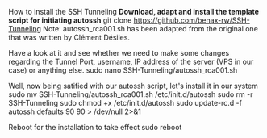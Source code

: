How to install the SSH Tunneling
<b>Download, adapt and install the template script for initiating autossh</b>
git clone https://github.com/benax-rw/SSH-Tunneling
Note: autossh_rca001.sh has been adapted from the original one that was written by Clément Désiles.


Have a look at it and see whether we need to make some changes regarding the Tunnel Port, username, IP address of the server (VPS in our case) or anything else.
sudo nano SSH-Tunneling/autossh_rca001.sh


Well, now being satified with our autossh script, let's install it in our system
sudo mv SSH-Tunneling/autossh_rca001.sh /etc/init.d/autossh
sudo rm -r SSH-Tunneling
sudo chmod +x /etc/init.d/autossh 
sudo update-rc.d -f autossh defaults 90 90 > /dev/null 2>&1

Reboot for the installation to take effect
sudo reboot
